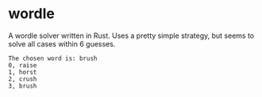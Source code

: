 # wordle

A wordle solver written in Rust. Uses a pretty simple strategy, but seems to solve all cases within 6 guesses.
```
The chosen word is: brush
0, raise
1, horst
2, crush
3, brush
```

